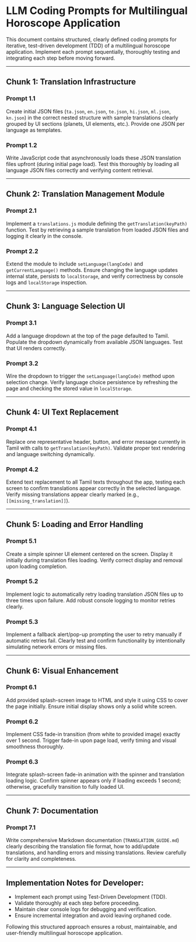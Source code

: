 # LLM Coding Prompts for Multilingual Horoscope Application

This document contains structured, clearly defined coding prompts for iterative, test-driven development (TDD) of a multilingual horoscope application. Implement each prompt sequentially, thoroughly testing and integrating each step before moving forward.

---

## Chunk 1: Translation Infrastructure

### Prompt 1.1

Create initial JSON files (`ta.json`, `en.json`, `te.json`, `hi.json`, `ml.json`, `kn.json`) in the correct nested structure with sample translations clearly grouped by UI sections (planets, UI elements, etc.). Provide one JSON per language as templates.

### Prompt 1.2

Write JavaScript code that asynchronously loads these JSON translation files upfront (during initial page load). Test this thoroughly by loading all language JSON files correctly and verifying content retrieval.

---

## Chunk 2: Translation Management Module

### Prompt 2.1

Implement a `translations.js` module defining the `getTranslation(keyPath)` function. Test by retrieving a sample translation from loaded JSON files and logging it clearly in the console.

### Prompt 2.2

Extend the module to include `setLanguage(langCode)` and `getCurrentLanguage()` methods. Ensure changing the language updates internal state, persists to `localStorage`, and verify correctness by console logs and `localStorage` inspection.

---

## Chunk 3: Language Selection UI

### Prompt 3.1

Add a language dropdown at the top of the page defaulted to Tamil. Populate the dropdown dynamically from available JSON languages. Test that UI renders correctly.

### Prompt 3.2

Wire the dropdown to trigger the `setLanguage(langCode)` method upon selection change. Verify language choice persistence by refreshing the page and checking the stored value in `localStorage`.

---

## Chunk 4: UI Text Replacement

### Prompt 4.1

Replace one representative header, button, and error message currently in Tamil with calls to `getTranslation(keyPath)`. Validate proper text rendering and language switching dynamically.

### Prompt 4.2

Extend text replacement to all Tamil texts throughout the app, testing each screen to confirm translations appear correctly in the selected language. Verify missing translations appear clearly marked (e.g., `[[missing_translation]]`).

---

## Chunk 5: Loading and Error Handling

### Prompt 5.1

Create a simple spinner UI element centered on the screen. Display it initially during translation files loading. Verify correct display and removal upon loading completion.

### Prompt 5.2

Implement logic to automatically retry loading translation JSON files up to three times upon failure. Add robust console logging to monitor retries clearly.

### Prompt 5.3

Implement a fallback alert/pop-up prompting the user to retry manually if automatic retries fail. Clearly test and confirm functionality by intentionally simulating network errors or missing files.

---

## Chunk 6: Visual Enhancement

### Prompt 6.1

Add provided splash-screen image to HTML and style it using CSS to cover the page initially. Ensure initial display shows only a solid white screen.

### Prompt 6.2

Implement CSS fade-in transition (from white to provided image) exactly over 1 second. Trigger fade-in upon page load, verify timing and visual smoothness thoroughly.

### Prompt 6.3

Integrate splash-screen fade-in animation with the spinner and translation loading logic. Confirm spinner appears only if loading exceeds 1 second; otherwise, gracefully transition to fully loaded UI.

---

## Chunk 7: Documentation

### Prompt 7.1

Write comprehensive Markdown documentation (`TRANSLATION_GUIDE.md`) clearly describing the translation file format, how to add/update translations, and handling errors and missing translations. Review carefully for clarity and completeness.

---

## Implementation Notes for Developer:

* Implement each prompt using Test-Driven Development (TDD).
* Validate thoroughly at each step before proceeding.
* Maintain clear console logs for debugging and verification.
* Ensure incremental integration and avoid leaving orphaned code.

Following this structured approach ensures a robust, maintainable, and user-friendly multilingual horoscope application.
